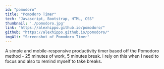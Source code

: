 ```yaml
---
id: "pomodoro"
title: "Pomodoro Timer"
tech: "Javascript, Bootstrap, HTML, CSS"
thumbnail: './pomodoro.jpg'
link: "https://alexhippo.github.io/pomodoro/"
github: "https://alexhippo.github.io/pomodoro/"
imgAlt: "Screenshot of Pomodoro Timer"
---
```

A simple and mobile-responsive productivity timer based off the Pomodoro method - 25 minutes of work, 5 minutes break. I rely on this when I need to focus and also to remind myself to take breaks.